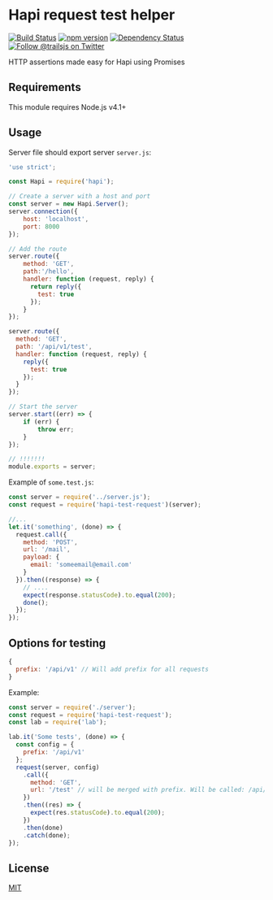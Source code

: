 # Hapi request test helper

[![Build Status](https://travis-ci.org/konstantinzolotarev/hapi-test-request.svg?branch=master)](https://travis-ci.org/konstantinzolotarev/hapi-test-request)
[![npm version](https://badge.fury.io/js/hapi-test-request.svg)](https://badge.fury.io/js/hapi-test-request)
[![Dependency Status](http://img.shields.io/david/konstantinzolotarev/hapi-test-request.svg?style=flat-square)](https://david-dm.org/konstantinzolotarev/hapi-test-request)
[![Follow @trailsjs on Twitter](https://img.shields.io/twitter/follow/zolotarev_k.svg?style=social)](https://twitter.com/zolotarev_k)

HTTP assertions made easy for Hapi using Promises

## Requirements

This module requires Node.js v4.1+


## Usage

Server file should export server `server.js`:
```javascript
'use strict';

const Hapi = require('hapi');

// Create a server with a host and port
const server = new Hapi.Server();
server.connection({
    host: 'localhost',
    port: 8000
});

// Add the route
server.route({
    method: 'GET',
    path:'/hello',
    handler: function (request, reply) {
      return reply({
        test: true
      });
    }
});

server.route({
  method: 'GET',
  path: '/api/v1/test',
  handler: function (request, reply) {
    reply({
      test: true
    });
  }
});

// Start the server
server.start((err) => {
    if (err) {
        throw err;
    }
});

// !!!!!!!
module.exports = server;

```

Example of `some.test.js`:
```javascript
const server = require('../server.js');
const request = require('hapi-test-request')(server);

//...
let.it('something', (done) => {
  request.call({
  	method: 'POST',
  	url: '/mail',
  	payload: {
  	  email: 'someemail@email.com'
  	}
  }).then((response) => {
    // ....
    expect(response.statusCode).to.equal(200);
    done();
  });
});
```

## Options for testing

```javascript
{
  prefix: '/api/v1' // Will add prefix for all requests
}
```

Example:
```javascript
const server = require('./server');
const request = require('hapi-test-request');
const lab = require('lab');

lab.it('Some tests', (done) => {
  const config = {
    prefix: '/api/v1'
  };
  request(server, config)
    .call({
      method: 'GET',
      url: '/test' // will be merged with prefix. Will be called: /api/v1/test
    })
    .then((res) => {
      expect(res.statusCode).to.equal(200);
    })
    .then(done)
    .catch(done);
});
```
## License
[MIT](https://github.com/konstantinzolotarev/hapi-test-request/blob/master/LICENSE)
